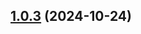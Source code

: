 <a name="1.0.3"></a>
## [1.0.3](https://github.com/goatscrub/videojs-bitmapsub/compare/v1.0.2...v1.0.3) (2024-10-24)

